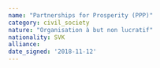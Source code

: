 ```yaml
---
name: "Partnerships for Prosperity (PPP)"
category: civil_society
nature: "Organisation à but non lucratif"
nationality: SVK
alliance: 
date_signed: '2018-11-12'
---
```

    